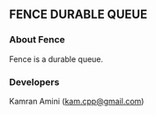 ## FENCE DURABLE QUEUE
### About Fence
Fence is a durable queue.

### Developers

Kamran Amini  (kam.cpp@gmail.com)
